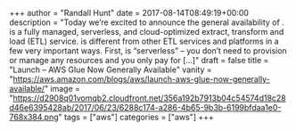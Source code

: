 +++
author = "Randall Hunt"
date = 2017-08-14T08:49:19+00:00
description = "Today we’re excited to announce the general availability of . is a fully managed, serverless, and cloud-optimized extract, transform and load (ETL) service. is different from other ETL services and platforms in a few very important ways. First, is “serverless” – you don’t need to provision or manage any resources and you only pay for […]"
draft = false
title = "Launch – AWS Glue Now Generally Available"
vanity = "https://aws.amazon.com/blogs/aws/launch-aws-glue-now-generally-available/"
image = "https://d2908q01vomqb2.cloudfront.net/356a192b7913b04c54574d18c28d46e6395428ab/2017/06/23/6288c174-a286-4b65-9b3b-6199bfdaa1e0-768x384.png"
tags = ["aws"]
categories = ["aws"]
+++
